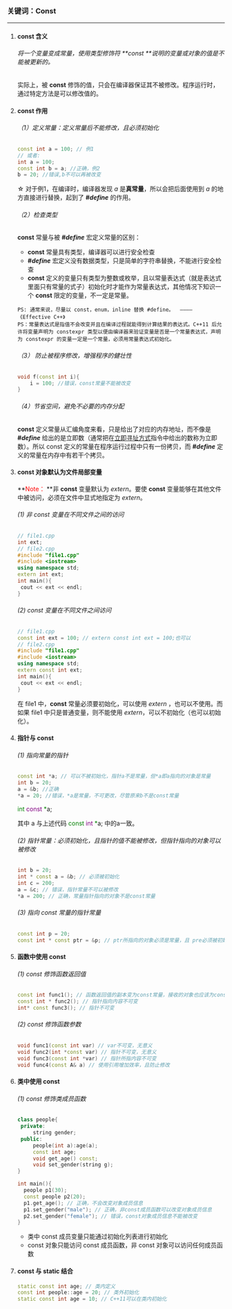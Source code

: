 ### 关键词：Const

------

1. #### const 含义

   ###### 将一个变量变成常量，使用类型修饰符 **const **说明的变量或对象的值是不能被更新的。

   实际上，被 **const** 修饰的值，只会在编译器保证其不被修改。程序运行时，通过特定方法是可以修改值的。

2. #### const 作用

   ###### （1）定义常量：定义常量后不能修改，且必须初始化

   ```c++
   const int a = 100; // 例1
   // 或者:
   int a = 100;
   const int b = a; //正确，例2
   b = 20; //错误,b不可以再被改变
   ```

   ☆ 对于例1，在编译时，编译器发现 $a$ 是**真常量**，所以会把后面使用到 $a$ 的地方直接进行替换，起到了 **$\#define$** 的作用。

   ###### （2）检查类型
   
   **const** 常量与被 **$\#define$** 宏定义常量的区别：
   
   - **const** 常量具有类型，编译器可以进行安全检查
   - **$\#define$** 宏定义没有数据类型，只是简单的字符串替换，不能进行安全检查
   - **const** 定义的变量只有类型为整数或枚举，且以常量表达式（就是表达式里面只有常量的式子）初始化时才能作为常量表达式，其他情况下知识一个 **const** 限定的变量，不一定是常量。
   
   ```
   PS: 通常来说，尽量以 const，enum，inline 替换 #define。  ————《Effective C++》
   PS：常量表达式是指值不会改变并且在编译过程就能得到计算结果的表达式。C++11 后允许将变量声明为 constexpr 类型以便由编译器来验证变量是否是一个常量表达式，声明为 constexpr 的变量一定是一个常量，必须用常量表达式初始化。
   ```
   
   ###### （3） 防止被程序修改，增强程序的健壮性
   
   ```c++
   void f(const int i){
       i = 100; //错误，const常量不能被改变
   }
   ```
   
   ###### （4）节省空间，避免不必要的内存分配
   
   **const** 定义常量从汇编角度来看，只是给出了对应的内存地址，而不像是 **$\#define$** 给出的是立即数（通常把在[立即寻址方式](https://baike.baidu.com/item/立即寻址方式/6686429)指令中给出的数称为立即数）。所以 const 定义的常量在程序运行过程中只有一份拷贝，而  **$\#define$** 定义的常量在内存中有若干个拷贝。

3. #### const 对象默认为文件局部变量

   **<font color="red">Note： </font>**非 **const** 变量默认为 $extern$。要使 **const** 变量能够在其他文件中被访问，必须在文件中显式地指定为 $extern$。

   ###### (1) 非 const 变量在不同文件之间的访问

   ```c++
   // file1.cpp
   int ext;
   // file2.cpp
   #include "file1.cpp"
   #include <iostream>
   using namespace std;
   extern int ext;
   int main(){
   	cout << ext << endl;
   }
   ```

   ###### (2) const 变量在不同文件之间访问

   ```c++
   // file1.cpp
   const int ext = 100; // extern const int ext = 100;也可以
   // file2.cpp
   #include "file1.cpp"
   #include <iostream>
   using namespace std;
   extern const int ext;
   int main(){
   	cout << ext << endl;
   }
   ```

   在 file1 中，**const** 常量必须要初始化，可以使用 $extern$ ，也可以不使用。而如果 file1 中只是普通变量，则不能使用  $extern$，可以不初始化（也可以初始化）。

4. #### 指针与 const

   ###### (1) 指向常量的指针

   ```c++
   const int *a; // 可以不被初始化，指针a不是常量，但*a即a指向的对象是常量
   int b = 20;
   a = &b; //正确
   *a = 20; //错误，*a是常量，不可更改，尽管原来b不是const常量
   ```

   <font color='green'>int</font> <font color='purple'>const</font> <font color='green'>*</font>a;

   其中 a 与上述代码 <font color='green'>const</font> <font color='purple'>int</font> <font color='green'>*</font>a; 中的a一致。

   ###### (2) 指针常量：必须初始化，且指针的值不能被修改，但指针指向的对象可以被修改

   ```c++
   int b = 20;
   int * const a = &b; // 必须被初始化
   int c = 200;
   a = &c; // 错误，指针常量不可以被修改
   *a = 200; // 正确，常量指针指向的对象不是const常量
   ```

   ###### (3) 指向 const 常量的指针常量

   ```c++
   const int p = 20;
   const int * const ptr = &p; // ptr所指向的对象必须是常量，且 pre必须被初始化
   ```

5. #### 函数中使用 const

   ###### (1) const 修饰函数返回值

   ```c++
   const int func1(); // 函数返回值的副本变为const常量，接收的对象也应该为const 常量
   const int * func2(); // 指针指向内容不可变
   int* const func3(); // 指针不可变
   ```

   ###### (2) const 修饰函数参数

   ```c++
   void func1(const int var) // var不可变，无意义
   void func2(int *const var) // 指针不可变，无意义
   void func3(const int *var) // 指针所指内容不可变
   void func4(const A& a) // 使用引用增加效率，且防止修改
   ```

6. #### 类中使用 const

   ###### (1) const 修饰类成员函数

   ```c++
   class people{
   	private:
   	 	string gender;
   	public:
   		people(int a):age(a);
   		const int age;
     	void get_age() const;
      	void set_gender(string g);
   }
   
   int main(){
     people p1(30);
     const people p2(20);
     p1.get_age(); // 正确，不会改变对象成员信息
     p1.set_gender("male"); // 正确，非const成员函数可以改变对象成员信息
     p2.set_gender("female"); // 错误，const对象成员信息不能被改变
   }
   ```

   - 类中 const 成员变量只能通过初始化列表进行初始化
   - const 对象只能访问 const 成员函数，非 const 对象可以访问任何成员函数

7. #### const 与 static 结合

   ```c++
   static const int age; // 类内定义
   const int people::age = 20; // 类外初始化
   static const int age = 10; // C++11可以在类内初始化
   ```

   